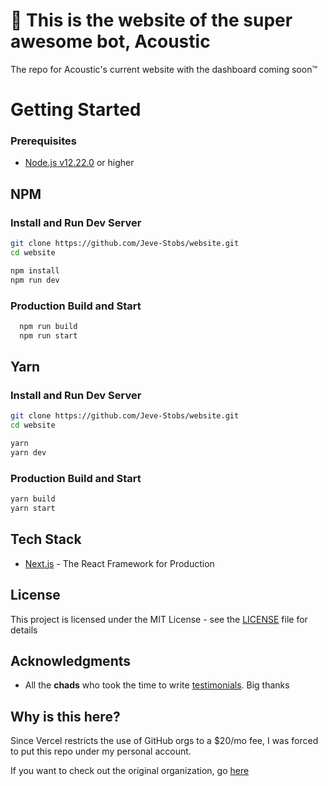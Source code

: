 # 🦄 This is the website of the super awesome bot, Acoustic

The repo for Acoustic's current website with the dashboard coming soon™

# Getting Started

### Prerequisites

- [Node.js v12.22.0](https://nodejs.org/en/) or higher

## NPM

### Install and Run Dev Server

```bash
git clone https://github.com/Jeve-Stobs/website.git
cd website

npm install
npm run dev
```

### Production Build and Start

```bash
  npm run build
  npm run start
```

## Yarn

### Install and Run Dev Server

```bash
git clone https://github.com/Jeve-Stobs/website.git
cd website

yarn
yarn dev
```

### Production Build and Start

```bash
yarn build
yarn start
```

## Tech Stack

- [Next.js](https://nextjs.org/docs/getting-started) - The React Framework for Production

## License

This project is licensed under the MIT License - see the [LICENSE](LICENSE) file for details

## Acknowledgments

- All the **chads** who took the time to write [testimonials](https://acoustic.to/#testimonials). Big thanks

## Why is this here?

Since Vercel restricts the use of GitHub orgs to a $20/mo fee, I was forced to put this repo under my personal account.

If you want to check out the original organization, go [here](https://github.com/acousticly)
